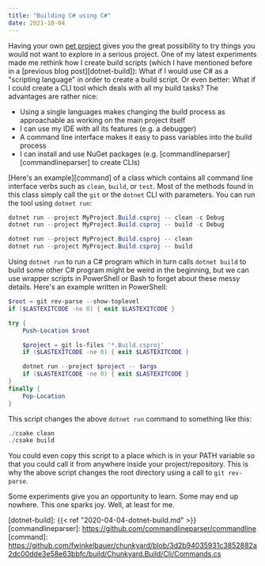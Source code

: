 ```yaml
---
title: "Building C# using C#"
date: 2021-10-04
---
```


Having your own [pet project][chunkyard] gives you the great possibility to try
things you would not want to explore in a serious project. One of my latest
experiments made me rethink how I create build scripts (which I have mentioned
before in a [previous blog post][dotnet-build]): What if I would use C# as a
"scripting language" in order to create a build script. Or even better: What if
I could create a CLI tool which deals with all my build tasks? The advantages
are rather nice:

- Using a single languages makes changing the build process as approachable as
  working on the main project itself
- I can use my IDE with all its features (e.g. a debugger)
- A command line interface makes it easy to pass variables into the build
  process
- I can install and use NuGet packages (e.g.
  [commandlineparser][commandlineparser] to create CLIs)

[Here's an example][command] of a class which contains all command line
interface verbs such as `clean`, `build`, or `test`. Most of the methods found
in this class simply call the `git` or the `dotnet` CLI with parameters. You can
run the tool using `dotnet run`:

``` powershell
dotnet run --project MyProject.Build.csproj -- clean -c Debug
dotnet run --project MyProject.Build.csproj -- build -c Debug

dotnet run --project MyProject.Build.csproj -- clean
dotnet run --project MyProject.Build.csproj -- build
```

Using `dotnet run` to run a C# program which in turn calls `dotnet build` to
build some other C# program might be weird in the beginning, but we can use
wrapper scripts in PowerShell or Bash to forget about these messy details.
Here's an example written in PowerShell:

``` powershell
$root = git rev-parse --show-toplevel
if ($LASTEXITCODE -ne 0) { exit $LASTEXITCODE }

try {
    Push-Location $root

    $project = git ls-files '*.Build.csproj'
    if ($LASTEXITCODE -ne 0) { exit $LASTEXITCODE }

    dotnet run --project $project -- $args
    if ($LASTEXITCODE -ne 0) { exit $LASTEXITCODE }
}
finally {
    Pop-Location
}
```

This script changes the above `dotnet run` command to something like this:

``` powershell
./csake clean
./csake build
```

You could even copy this script to a place which is in your PATH variable so
that you could call it from anywhere inside your project/repository. This is why
the above script changes the root directory using a call to `git rev-parse`.

Some experiments give you an opportunity to learn. Some may end up nowhere. This
one sparks joy. Well, at least for me.

[chunkyard]: https://github.com/fwinkelbauer/chunkyard
[dotnet-build]: {{< ref "2020-04-04-dotnet-build.md" >}}
[commandlineparser]: https://github.com/commandlineparser/commandline
[command]: https://github.com/fwinkelbauer/chunkyard/blob/3d2b94035931c3852882a2dc00dde3e58e63bbfc/build/Chunkyard.Build/Cli/Commands.cs
